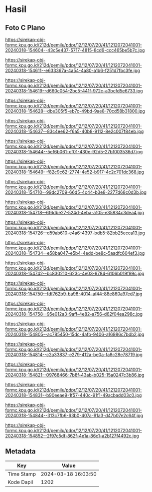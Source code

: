 # Hasil

## Foto C Plano

https://sirekap-obj-formc.kpu.go.id/212d/pemilu/pdpr/12/12/07/20/41/1212072041001-20240318-154604--43c5e437-5717-4815-8cd6-ccc465be5b7c.jpg

https://sirekap-obj-formc.kpu.go.id/212d/pemilu/pdpr/12/12/07/20/41/1212072041001-20240318-154611--e633367a-4a54-4a80-a1b6-f251d7fbc3fe.jpg

https://sirekap-obj-formc.kpu.go.id/212d/pemilu/pdpr/12/12/07/20/41/1212072041001-20240318-154619--d660c054-2bc5-441f-972c-a3bcfd5e6733.jpg

https://sirekap-obj-formc.kpu.go.id/212d/pemilu/pdpr/12/12/07/20/41/1212072041001-20240318-154628--dbe305f5-eb7c-49bd-9ae8-70cd58b31800.jpg

https://sirekap-obj-formc.kpu.go.id/212d/pemilu/pdpr/12/12/07/20/41/1212072041001-20240318-154637--83c4ee62-f6a5-40b8-9112-8e2c007f84eb.jpg

https://sirekap-obj-formc.kpu.go.id/212d/pemilu/pdpr/12/12/07/20/41/1212072041001-20240318-154644--5ef6b061-cf01-430e-92d5-27bf003536d7.jpg

https://sirekap-obj-formc.kpu.go.id/212d/pemilu/pdpr/12/12/07/20/41/1212072041001-20240318-154649--f82c9c62-2774-4e52-b917-4c2c701dc368.jpg

https://sirekap-obj-formc.kpu.go.id/212d/pemilu/pdpr/12/12/07/20/41/1212072041001-20240318-154710--99dc2709-66d5-4c44-b3e8-2277d68c0d3b.jpg

https://sirekap-obj-formc.kpu.go.id/212d/pemilu/pdpr/12/12/07/20/41/1212072041001-20240318-154718--6f6dbe27-524d-4eba-a105-e35834c3dea4.jpg

https://sirekap-obj-formc.kpu.go.id/212d/pemilu/pdpr/12/12/07/20/41/1212072041001-20240318-154726--d59ab610-e4a6-4397-bdb5-82bb25ecca13.jpg

https://sirekap-obj-formc.kpu.go.id/212d/pemilu/pdpr/12/12/07/20/41/1212072041001-20240318-154734--e58ba047-e5b4-4edd-be8c-5aadfc604ef3.jpg

https://sirekap-obj-formc.kpu.go.id/212d/pemilu/pdpr/12/12/07/20/41/1212072041001-20240318-154742--bc830210-623c-4e03-9784-6106b019f99c.jpg

https://sirekap-obj-formc.kpu.go.id/212d/pemilu/pdpr/12/12/07/20/41/1212072041001-20240318-154750--fdf762b9-ba98-4014-af44-88e860a97ed7.jpg

https://sirekap-obj-formc.kpu.go.id/212d/pemilu/pdpr/12/12/07/20/41/1212072041001-20240318-154758--95e012a3-9aff-4e82-a756-d62f04ea298c.jpg

https://sirekap-obj-formc.kpu.go.id/212d/pemilu/pdpr/12/12/07/20/41/1212072041001-20240318-154805--ac785450-15dc-4afb-9406-a16986c7bdb2.jpg

https://sirekap-obj-formc.kpu.go.id/212d/pemilu/pdpr/12/12/07/20/41/1212072041001-20240318-154814--c2a33837-e279-412a-be0a-fa8c28e78719.jpg

https://sirekap-obj-formc.kpu.go.id/212d/pemilu/pdpr/12/12/07/20/41/1212072041001-20240318-154821--09768466-7b8f-43ab-b025-15a0247c3b86.jpg

https://sirekap-obj-formc.kpu.go.id/212d/pemilu/pdpr/12/12/07/20/41/1212072041001-20240318-154831--b90eeae9-1f57-440c-91f1-49acbadd03c0.jpg

https://sirekap-obj-formc.kpu.go.id/212d/pemilu/pdpr/12/12/07/20/41/1212072041001-20240318-154844--313c7fb6-63b0-407a-91a3-d47b07e2c64f.jpg

https://sirekap-obj-formc.kpu.go.id/212d/pemilu/pdpr/12/12/07/20/41/1212072041001-20240318-154852--2f97c5df-862f-4e1a-86c1-a2b127f4492c.jpg


## Metadata

| Key        | Value               |
| ---------- | ------------------- |
| Time Stamp | 2024-03-18 16:03:50 |
| Kode Dapil | 1202                |



